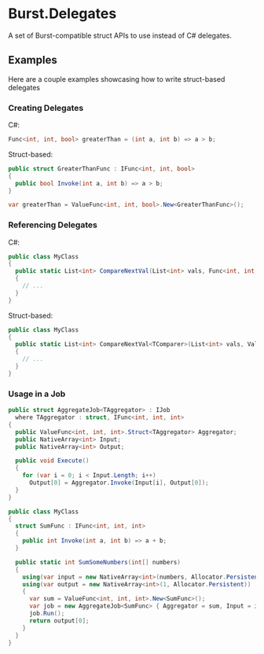 # Burst.Delegates

A set of Burst-compatible struct APIs to use instead of C# delegates.

## Examples

Here are a couple examples showcasing how to write struct-based delegates

### Creating Delegates

C#:
```cs
Func<int, int, bool> greaterThan = (int a, int b) => a > b;
```

Struct-based:
```cs
public struct GreaterThanFunc : IFunc<int, int, bool>
{
  public bool Invoke(int a, int b) => a > b;
}

var greaterThan = ValueFunc<int, int, bool>.New<GreaterThanFunc>();
```

### Referencing Delegates

C#:
```cs
public class MyClass
{
  public static List<int> CompareNextVal(List<int> vals, Func<int, int, int> comparer)
  {
    // ...
  }
}
```

Struct-based:
```cs
public class MyClass
{
  public static List<int> CompareNextVal<TComparer>(List<int> vals, ValueFunc<int, int, int>.Struct<TComparer> comparer)
  {
    // ...
  }
}
```

### Usage in a Job

```cs
public struct AggregateJob<TAggregator> : IJob
  where TAggregator : struct, IFunc<int, int, int>
{
  public ValueFunc<int, int, int>.Struct<TAggregator> Aggregator;
  public NativeArray<int> Input;
  public NativeArray<int> Output;

  public void Execute()
  {
    for (var i = 0; i < Input.Length; i++)
      Output[0] = Aggregator.Invoke(Input[i], Output[0]);
  }
}

public class MyClass
{
  struct SumFunc : IFunc<int, int, int>
  {
    public int Invoke(int a, int b) => a + b;
  }

  public static int SumSomeNumbers(int[] numbers)
  {
    using(var input = new NativeArray<int>(numbers, Allocator.Persistent))
    using(var output = new NativeArray<int>(1, Allocator.Persistent))
    {
      var sum = ValueFunc<int, int, int>.New<SumFunc>();
      var job = new AggregateJob<SumFunc> { Aggregator = sum, Input = input, Output = output };
      job.Run();
      return output[0];
    }
  }
}
```
